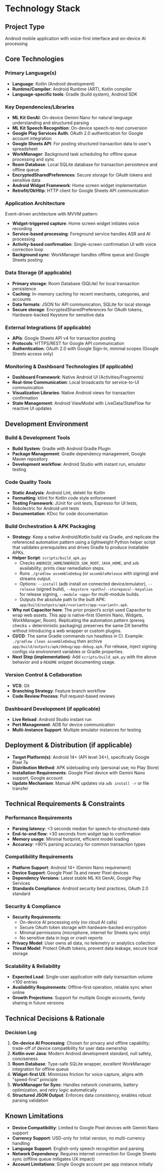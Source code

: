 # Technology Stack

## Project Type
Android mobile application with voice-first interface and on-device AI processing

## Core Technologies

### Primary Language(s)
- **Language**: Kotlin (Android development)
- **Runtime/Compiler**: Android Runtime (ART), Kotlin compiler
- **Language-specific tools**: Gradle (build system), Android SDK

### Key Dependencies/Libraries
- **ML Kit GenAI**: On-device Gemini Nano for natural language understanding and structured parsing
- **ML Kit Speech Recognition**: On-device speech-to-text conversion
- **Google Play Services Auth**: OAuth 2.0 authentication for Google account integration
- **Google Sheets API**: For posting structured transaction data to user's spreadsheet
- **WorkManager**: Background task scheduling for offline queue processing and sync
- **Room Database**: Local SQLite database for transaction persistence and offline queue
- **EncryptedSharedPreferences**: Secure storage for OAuth tokens and sensitive data
- **Android Widget Framework**: Home screen widget implementation
- **Retrofit/OkHttp**: HTTP client for Google Sheets API communication

### Application Architecture
Event-driven architecture with MVVM pattern:
- **Widget-triggered capture**: Home screen widget initiates voice recording
- **Service-based processing**: Foreground service handles ASR and AI processing
- **Activity-based confirmation**: Single-screen confirmation UI with voice correction loop
- **Background sync**: WorkManager handles offline queue and Google Sheets posting

### Data Storage (if applicable)
- **Primary storage**: Room Database (SQLite) for local transaction persistence
- **Caching**: In-memory caching for recent merchants, categories, and accounts
- **Data formats**: JSON for API communication, SQLite for local storage
- **Secure storage**: EncryptedSharedPreferences for OAuth tokens, Hardware-backed Keystore for sensitive data

### External Integrations (if applicable)
- **APIs**: Google Sheets API v4 for transaction posting
- **Protocols**: HTTPS/REST for Google API communication
- **Authentication**: OAuth 2.0 with Google Sign-In, minimal scopes (Google Sheets access only)

### Monitoring & Dashboard Technologies (if applicable)
- **Dashboard Framework**: Native Android UI (Activities/Fragments)
- **Real-time Communication**: Local broadcasts for service-to-UI communication
- **Visualization Libraries**: Native Android views for transaction confirmation
- **State Management**: Android ViewModel with LiveData/StateFlow for reactive UI updates

## Development Environment

### Build & Development Tools
- **Build System**: Gradle with Android Gradle Plugin
- **Package Management**: Gradle dependency management, Google Maven repository
- **Development workflow**: Android Studio with instant run, emulator testing

### Code Quality Tools
- **Static Analysis**: Android Lint, detekt for Kotlin
- **Formatting**: ktlint for Kotlin code style enforcement
- **Testing Framework**: JUnit for unit tests, Espresso for UI tests, Robolectric for Android unit tests
- **Documentation**: KDoc for code documentation

### Build Orchestration & APK Packaging
- **Strategy**: Keep a native Android/Kotlin build via Gradle, and replicate the referenced automation pattern using a lightweight Python helper script that validates prerequisites and drives Gradle to produce installable APKs.
- **Helper Script**: `scripts/build_apk.py`
  - Checks `ANDROID_HOME`/`ANDROID_SDK_ROOT`, `JAVA_HOME`, and `adb` availability; prints clear remediation steps.
  - Runs `./gradlew assembleDebug` (or `assembleRelease` with signing) and streams output.
  - Options: `--install` (adb install on connected device/emulator), `--release` (signed build), `--keystore <path>`/`--storepass`/`--keyalias` for release signing, `--module <app>` for multi-module builds.
  - Outputs the absolute path to the built APK: `app/build/outputs/apk/<variant>/app-<variant>.apk`.
- **Why not Capacitor here**: The prior project’s script used Capacitor to wrap web assets. This app is native-first (Gemini Nano, Widgets, WorkManager, Room). Replicating the automation pattern (prereq checks + deterministic packaging) preserves the same DX benefits without introducing a web wrapper or custom plugins.
- **CI/CD**: The same Gradle commands run headless in CI. Example: `./gradlew clean assembleDebug` then archive `app/build/outputs/apk/debug/app-debug.apk`. For release, inject signing configs via environment variables or Gradle properties.
- **Next Step (implementation)**: Add `scripts/build_apk.py` with the above behavior and a `README` snippet documenting usage.

### Version Control & Collaboration
- **VCS**: Git
- **Branching Strategy**: Feature branch workflow
- **Code Review Process**: Pull request-based reviews

### Dashboard Development (if applicable)
- **Live Reload**: Android Studio instant run
- **Port Management**: ADB for device communication
- **Multi-Instance Support**: Multiple emulator instances for testing

## Deployment & Distribution (if applicable)
- **Target Platform(s)**: Android 14+ (API level 34+), specifically Google Pixel 7a
- **Distribution Method**: APK sideloading only (personal use; no Play Store)
- **Installation Requirements**: Google Pixel device with Gemini Nano support, Google account
- **Update Mechanism**: Manual APK updates via `adb install -r` or file transfer

## Technical Requirements & Constraints

### Performance Requirements
- **Parsing latency**: <3 seconds median for speech-to-structured-data
- **End-to-end flow**: <30 seconds from widget tap to confirmation
- **Memory usage**: Minimal footprint, efficient model loading
- **Accuracy**: >90% parsing accuracy for common transaction types

### Compatibility Requirements  
- **Platform Support**: Android 14+ (Gemini Nano requirement)
- **Device Support**: Google Pixel 7a and newer Pixel devices
- **Dependency Versions**: Latest stable ML Kit GenAI, Google Play Services
- **Standards Compliance**: Android security best practices, OAuth 2.0 standard

### Security & Compliance
- **Security Requirements**: 
  - On-device AI processing only (no cloud AI calls)
  - Secure OAuth token storage with hardware-backed encryption
  - Minimal permissions (microphone, internet for Sheets sync only)
  - No sensitive data in logs or crash reports
- **Privacy Model**: User owns all data, no telemetry or analytics collection
- **Threat Model**: Protect OAuth tokens, prevent data leakage, secure local storage

### Scalability & Reliability
- **Expected Load**: Single-user application with daily transaction volume <100 entries
- **Availability Requirements**: Offline-first operation, reliable sync when online
- **Growth Projections**: Support for multiple Google accounts, family sharing in future versions

## Technical Decisions & Rationale

### Decision Log
1. **On-device AI Processing**: Chosen for privacy and offline capability; trade-off of device compatibility for user data ownership
2. **Kotlin over Java**: Modern Android development standard, null safety, conciseness
3. **Room Database**: Type-safe SQLite wrapper, excellent WorkManager integration for offline queue
4. **Widget-first UX**: Minimizes friction for voice capture, aligns with "speed-first" principle
5. **WorkManager for Sync**: Handles network constraints, battery optimization, and retry logic automatically
6. **Structured JSON Output**: Enforces data consistency, enables robust parsing validation

## Known Limitations

- **Device Compatibility**: Limited to Google Pixel devices with Gemini Nano support
- **Currency Support**: USD-only for initial version, no multi-currency handling
- **Language Support**: English-only speech recognition and parsing
- **Network Dependency**: Requires internet connection for Google Sheets sync (offline queue mitigates UX impact)
- **Account Limitations**: Single Google account per app instance initially
